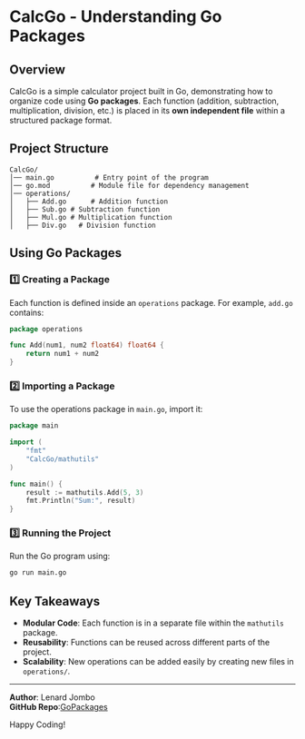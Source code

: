 # CalcGo - Understanding Go Packages

##  Overview
CalcGo is a simple calculator project built in Go, demonstrating how to organize code using **Go packages**. Each function (addition, subtraction, multiplication, division, etc.) is placed in its **own independent file** within a structured package format.

##  Project Structure
```
CalcGo/ 
│── main.go          # Entry point of the program 
│── go.mod          # Module file for dependency management 
│── operations/ 
│   ├── Add.go      # Addition function 
│   ├── Sub.go # Subtraction function 
│   ├── Mul.go # Multiplication function 
│   ├── Div.go   # Division function 
```

## Using Go Packages

### 1️⃣ **Creating a Package**
Each function is defined inside an `operations` package. For example, `add.go` contains:

```go
package operations

func Add(num1, num2 float64) float64 {
    return num1 + num2
}
```

### 2️⃣ **Importing a Package**
To use the operations package in `main.go`, import it:

```go
package main

import (
    "fmt"
    "CalcGo/mathutils"
)

func main() {
    result := mathutils.Add(5, 3)
    fmt.Println("Sum:", result)
}
```

### 3️⃣ **Running the Project**
Run the Go program using:

```sh
go run main.go
```

##  Key Takeaways
- **Modular Code**: Each function is in a separate file within the `mathutils` package.
- **Reusability**: Functions can be reused across different parts of the project.
- **Scalability**: New operations can be added easily by creating new files in `operations/`.

---

 **Author**: Lenard Jombo  
 **GitHub Repo**:[GoPackages](https://github.com/lenardjombo/GoPackages)  

Happy Coding! 

